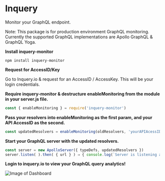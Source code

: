 # Inquery

Monitor your GraphQL endpoint.

Note: This package is for production environment GraphQL monitoring. Currently the supported GraphQL implementations are Apollo GraphQL & GraphQL Yoga.



**Install inquery-monitor**

```
npm install inquery-monitor
```

**Request for AccessID/Key**

Go to Inquery.io & request for an AccessID / AccessKey. This will be your login credentials.

**Require inquery-monitor & destructure enableMonitoring from the module in your server.js file.**
```javascript
const { enableMonitoring } = require('inquery-monitor')
```

**Pass your resolvers into enableMonitoring as the first param, and your API AccessID as the second.**
```javascript
const updatedResolvers = enableMonitoring(oldResolvers, 'yourAPIAcessID')
```

**Start your GraphQL server with the updated resolvers.**
```javascript
const server = new ApolloServer({ typeDefs, updatedResolvers })
server.listen( ).then( { url } ) ⇒ { console.log(`Server is listening at { url }` )}) 
```

**Login to inquery.io to view your GraphQL query analytics!**


![Image of Dashboard](https://i.imgur.com/DEyvcAh.png)



